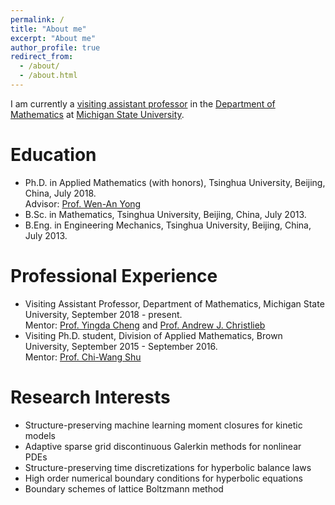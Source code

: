 ```yaml
---
permalink: /
title: "About me"
excerpt: "About me"
author_profile: true
redirect_from: 
  - /about/
  - /about.html
---
```


I am currently a [visiting assistant professor](https://math.msu.edu/directory/PersonalPage?id=111117030) in the [Department of Mathematics](https://math.msu.edu/) at [Michigan State University](https://msu.edu/).

Education
======
- Ph.D. in Applied Mathematics (with honors), Tsinghua University, Beijing, China, July 2018. <br>
  Advisor: [Prof. Wen-An Yong](https://scholar.google.com/citations?user=w4fQqqkAAAAJ&hl=en)
- B.Sc. in Mathematics, Tsinghua University, Beijing, China, July 2013.
- B.Eng. in Engineering Mechanics, Tsinghua University, Beijing, China, July 2013.

Professional Experience
======
- Visiting Assistant Professor, Department of Mathematics, Michigan State University, September 2018 - present. <br>
  Mentor: [Prof. Yingda Cheng](https://sites.google.com/view/yingda-cheng/) and [Prof. Andrew J. Christlieb](http://www.the-christlieb-group.org/)
- Visiting Ph.D. student, Division of Applied Mathematics, Brown University, September 2015 - September 2016. <br>
  Mentor: [Prof. Chi-Wang Shu](http://www.dam.brown.edu/people/shu/)

Research Interests
======
- Structure-preserving machine learning moment closures for kinetic models
- Adaptive sparse grid discontinuous Galerkin methods for nonlinear PDEs
- Structure-preserving time discretizations for hyperbolic balance laws
- High order numerical boundary conditions for hyperbolic equations
- Boundary schemes of lattice Boltzmann method
